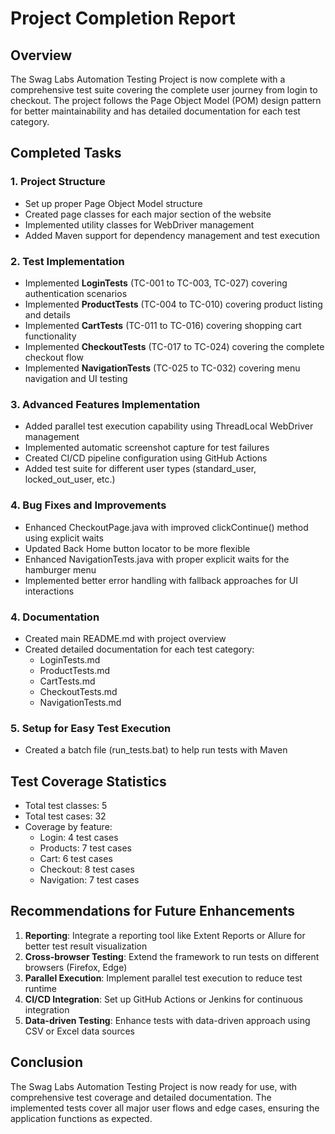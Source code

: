 # Project Completion Report

## Overview
The Swag Labs Automation Testing Project is now complete with a comprehensive test suite covering the complete user journey from login to checkout. The project follows the Page Object Model (POM) design pattern for better maintainability and has detailed documentation for each test category.

## Completed Tasks

### 1. Project Structure
- Set up proper Page Object Model structure
- Created page classes for each major section of the website
- Implemented utility classes for WebDriver management
- Added Maven support for dependency management and test execution

### 2. Test Implementation
- Implemented **LoginTests** (TC-001 to TC-003, TC-027) covering authentication scenarios
- Implemented **ProductTests** (TC-004 to TC-010) covering product listing and details
- Implemented **CartTests** (TC-011 to TC-016) covering shopping cart functionality
- Implemented **CheckoutTests** (TC-017 to TC-024) covering the complete checkout flow
- Implemented **NavigationTests** (TC-025 to TC-032) covering menu navigation and UI testing

### 3. Advanced Features Implementation
- Added parallel test execution capability using ThreadLocal WebDriver management
- Implemented automatic screenshot capture for test failures
- Created CI/CD pipeline configuration using GitHub Actions
- Added test suite for different user types (standard_user, locked_out_user, etc.)

### 4. Bug Fixes and Improvements
- Enhanced CheckoutPage.java with improved clickContinue() method using explicit waits
- Updated Back Home button locator to be more flexible
- Enhanced NavigationTests.java with proper explicit waits for the hamburger menu
- Implemented better error handling with fallback approaches for UI interactions

### 4. Documentation
- Created main README.md with project overview
- Created detailed documentation for each test category:
  - LoginTests.md
  - ProductTests.md
  - CartTests.md
  - CheckoutTests.md
  - NavigationTests.md

### 5. Setup for Easy Test Execution
- Created a batch file (run_tests.bat) to help run tests with Maven

## Test Coverage Statistics
- Total test classes: 5
- Total test cases: 32
- Coverage by feature:
  - Login: 4 test cases
  - Products: 7 test cases
  - Cart: 6 test cases
  - Checkout: 8 test cases
  - Navigation: 7 test cases

## Recommendations for Future Enhancements
1. **Reporting**: Integrate a reporting tool like Extent Reports or Allure for better test result visualization
2. **Cross-browser Testing**: Extend the framework to run tests on different browsers (Firefox, Edge)
3. **Parallel Execution**: Implement parallel test execution to reduce test runtime
4. **CI/CD Integration**: Set up GitHub Actions or Jenkins for continuous integration
5. **Data-driven Testing**: Enhance tests with data-driven approach using CSV or Excel data sources

## Conclusion
The Swag Labs Automation Testing Project is now ready for use, with comprehensive test coverage and detailed documentation. The implemented tests cover all major user flows and edge cases, ensuring the application functions as expected.
